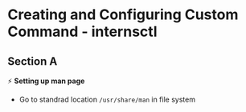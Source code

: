 # Creating and Configuring Custom Command - internsctl
## Section A
⚡ **Setting up man page**
- Go to standrad location `/usr/share/man` in file system 


